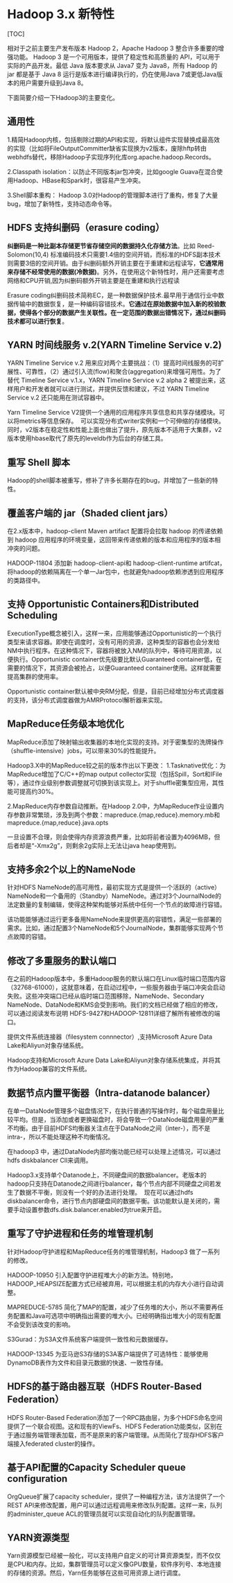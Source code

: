 



# Hadoop 3.x 新特性

[TOC]

相对于之前主要生产发布版本 Hadoop 2，Apache Hadoop 3 整合许多重要的增强功能。 Hadoop 3 是一个可用版本，提供了稳定性和高质量的 API，可以用于实际的产品开发。最低 Java 版本要求从 Java7 变为 Java8，所有 Hadoop 的 jar 都是基于 Java 8 运行是版本进行编译执行的，仍在使用Java 7或更低Java版本的用户需要升级到Java 8。

下面简要介绍一下Hadoop3的主要变化。

## 通用性

1.精简Hadoop内核，包括剔除过期的API和实现，将默认组件实现替换成最高效的实现（比如将FileOutputCommitter缺省实现换为v2版本，废除hftp转由webhdfs替代，移除Hadoop子实现序列化库org.apache.hadoop.Records。

2.Classpath isolation：以防止不同版本jar包冲突，比如google Guava在混合使用Hadoop、HBase和Spark时，很容易产生冲突。

3.Shell脚本重构： Hadoop 3.0对Hadoop的管理脚本进行了重构，修复了大量bug，增加了新特性，支持动态命令等。

## HDFS 支持纠删码（erasure coding）

**纠删码是一种比副本存储更节省存储空间的数据持久化存储方法**。比如 Reed-Solomon(10,4) 标准编码技术只需要1.4倍的空间开销，而标准的HDFS副本技术则需要3倍的空间开销。由于纠删码额外开销主要在于重建和远程读写，**它通常用来存储不经常使用的数据(冷数据)**。另外，在使用这个新特性时，用户还需要考虑网络和CPU开销,因为纠删码额外开销主要是在重建和执行远程读

Erasure coding纠删码技术简称EC，是一种数据保护技术.最早用于通信行业中数据传输中的数据恢复，是一种编码容错技术。**它通过在原始数据中加入新的校验数据，使得各个部分的数据产生关联性。在一定范围的数据出错情况下，通过纠删码技术都可以进行恢复**。

## YARN 时间线服务 v.2(YARN Timeline Service v.2)

YARN Timeline Service v.2 用来应对两个主要挑战：（1）提高时间线服务的可扩展性、可靠性，（2）通过引入流(flow)和聚合(aggregation)来增强可用性。为了替代 Timeline Service v.1.x，YARN Timeline Service v.2 alpha 2 被提出来，这样用户和开发者就可以进行测试，并提供反馈和建议，不过 YARN Timeline Service v.2 还只能用在测试容器中。

Yarn Timeline Service V2提供一个通用的应用程序共享信息和共享存储模块。可以将metrics等信息保存。 
可以实现分布式writer实例和一个可伸缩的存储模块。同时，v2版本在稳定性和性能上面也做出了提升，原先版本不适用于大集群，v2版本使用hbase取代了原先的leveldb作为后台的存储工具。

## 重写 Shell 脚本

Hadoop的shell脚本被重写，修补了许多长期存在的bug，并增加了一些新的特性。

## 覆盖客户端的 jar（Shaded client jars）

在2.x版本中，hadoop-client Maven artifact 配置将会拉取 hadoop 的传递依赖到 hadoop 应用程序的环境变量，这回带来传递依赖的版本和应用程序的版本相冲突的问题。

HADOOP-11804 添加新 hadoop-client-api和 hadoop-client-runtime artifcat，将hadoop的依赖隔离在一个单一Jar包中，也就避免hadoop依赖渗透到应用程序的类路径中。

## 支持 Opportunistic Containers和Distributed Scheduling

ExecutionType概念被引入，这样一来，应用能够通过Opportunistic的一个执行类型来请求容器。即使在调度时，没有可用的资源，这种类型的容器也会分发给NM中执行程序。在这种情况下，容器将被放入NM的队列中，等待可用资源，以便执行。Opportunistic container优先级要比默认Guaranteed container低，在需要的情况下，其资源会被抢占，以便Guaranteed container使用。这样就需要提高集群的使用率。

Opportunistic container默认被中央RM分配，但是，目前已经增加分布式调度器的支持，该分布式调度器做为AMRProtocol解析器来实现。

## MapReduce任务级本地优化

MapReduce添加了映射输出收集器的本地化实现的支持。对于密集型的洗牌操作（shuffle-intensive）jobs，可以带来30%的性能提升。

Hadoop3.X中的MapReduce较之前的版本作出以下更改：
1.Tasknative优化：为MapReduce增加了C/C++的map output collector实现（包括Spill，Sort和IFile等），通过作业级别参数调整就可切换到该实现上。对于shuffle密集型应用，其性能可提高约30%。

2.MapReduce内存参数自动推断。在Hadoop 2.0中，为MapReduce作业设置内存参数非常繁琐，涉及到两个参数：mapreduce.{map,reduce}.memory.mb和mapreduce.{map,reduce}.java.opts

一旦设置不合理，则会使得内存资源浪费严重，比如将前者设置为4096MB，但后者却是“-Xmx2g”，则剩余2g实际上无法让java heap使用到。



## 支持多余2个以上的NameNode

针对HDFS NameNode的高可用性，最初实现方式是提供一个活跃的（active）NameNode和一个备用的（Standby）NameNode。通过对3个JournalNode的法定数量的复制编辑，使得这种架构能够对系统中任何一个节点的故障进行容错。

该功能能够通过运行更多备用NameNode来提供更高的容错性，满足一些部署的需求。比如，通过配置3个NameNode和5个JournalNode，集群能够实现两个节点故障的容错。



## 修改了多重服务的默认端口

在之前的Hadoop版本中，多重Hadoop服务的默认端口在Linux临时端口范围内容（32768-61000），这就意味着，在启动过程中，一些服务器由于端口冲突会启动失败。这些冲突端口已经从临时端口范围移除，NameNode、Secondary NameNode、DataNode和KMS会受到影响。我们的文档已经做了相应的修改，可以通过阅读发布说明 HDFS-9427和HADOOP-12811详细了解所有被修改的端口。

提供文件系统连接器（filesystem connnector）,支持Microsoft Azure Data Lake和Aliyun对象存储系统。

Hadoop支持和Microsoft Azure Data Lake和Aliyun对象存储系统集成，并将其作为Hadoop兼容的文件系统。

## 数据节点内置平衡器（Intra-datanode balancer）

在单一DataNode管理多个磁盘情况下，在执行普通的写操作时，每个磁盘用量比较平均。但是，当添加或者更换磁盘时，将会导致一个DataNode磁盘用量的严重不均衡。由于目前HDFS均衡器关注点在于DataNode之间（inter-），而不是intra-，所以不能处理这种不均衡情况。

在hadoop3 中，通过DataNode内部均衡功能已经可以处理上述情况，可以通过hdfs diskbalancer ClI来调用。



Hadoop3.x支持单个Datanode上，不同硬盘间的数据balancer。老版本的hadoop只支持在Datanode之间进行balancer，每个节点内部不同硬盘之间若发生了数据不平衡，则没有一个好的办法进行处理。 
现在可以通过hdfs diskbalancer命令，进行节点内部硬盘间的数据平衡。该功能默认是关闭的，需要手动设置参数dfs.disk.balancer.enabled为true来开启。

## 重写了守护进程和任务的堆管理机制

针对Hadoop守护进程和MapReduce任务的堆管理机制，Hadoop3 做了一系列的修改。

HADOOP-10950 引入配置守护进程堆大小的新方法。特别地，HADOOP_HEAPSIZE配置方式已经被弃用，可以根据主机的内存大小进行自动调整。

MAPREDUCE-5785 简化了MAP的配置，减少了任务堆的大小，所以不需要再任务配置和Java可选项中明确指出需要的堆大小。已经明确指出堆大小的现有配置不会受到该改变的影响。

S3Gurad：为S3A文件系统客户端提供一致性和元数据缓存。

HADOOP-13345 为亚马逊S3存储的S3A客户端提供了可选特性：能够使用DynamoDB表作为文件和目录元数据的快速、一致性存储。

## HDFS的基于路由器互联（HDFS Router-Based Federation）

HDFS Router-Based Federation添加了一个RPC路由层，为多个HDFS命名空间提供了一个联合视图。这和现有的ViewFs、HDFS Federation功能类似，区别在于通过服务端管理表加载，而不是原来的客户端管理。从而简化了现存HDFS客户端接入federated cluster的操作。

## 基于API配置的Capacity Scheduler queue configuration

OrgQueue扩展了capacity scheduler，提供了一种编程方法，该方法提供了一个REST API来修改配置，用户可以通过远程调用来修改队列配置。这样一来，队列的administer_queue ACL的管理员就可以实现自动化的队列配置管理。

## YARN资源类型

Yarn资源模型已经被一般化，可以支持用户自定义的可计算资源类型，而不仅仅是CPU和内存。比如，集群管理员可以定义像GPU数量，软件序列号、本地连接的存储的资源。然后，Yarn任务能够在这些可用资源上进行调度。